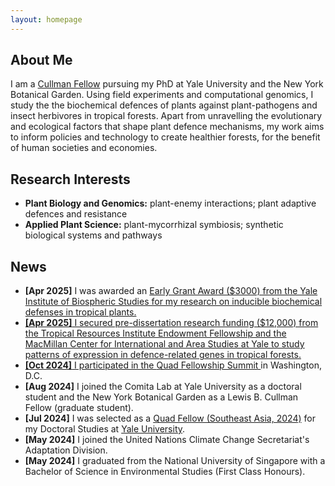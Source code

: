 ```yaml
---
layout: homepage
---
```


## About Me

I am a <a href="https://tri.yale.edu/fellows/cullman-joint-degree-program" target="_blank">Cullman Fellow</a> pursuing my PhD at Yale University and the New York Botanical Garden.
Using field experiments and computational genomics, I study the the biochemical defences of plants against plant-pathogens and insect herbivores in tropical forests. Apart from unravelling the evolutionary and ecological factors that shape plant defence mechanisms, my work aims to inform policies and technology to create healthier forests, for the benefit of human societies and economies. 

## Research Interests 

- **Plant Biology and Genomics:** plant-enemy interactions; plant adaptive defences and resistance
- **Applied Plant Science:** plant-mycorrhizal symbiosis; synthetic biological systems and pathways

## News

- **[Apr 2025]** I was awarded an <a href="https://yibs.yale.edu/research/yibs-small-grant-program"> Early Grant Award ($3000) from the Yale Institute of Biospheric Studies for my research on inducible biochemical defenses in tropical plants.
- **[Apr 2025]** I secured pre-dissertation research funding ($12,000) from the Tropical Resources Institute Endowment Fellowship and the MacMillan Center for International and Area Studies at Yale to study patterns of expression in defence-related genes in tropical forests.
- **[Oct 2024]** I participated in the <a href="https://www.state.gov/u-s-department-of-state-hosts-quad-fellows-in-washington-d-c/"> Quad Fellowship Summit </a> in Washington, D.C.
- **[Aug 2024]** I joined the Comita Lab at Yale University as a doctoral student and the New York Botanical Garden as a Lewis B. Cullman Fellow (graduate student).
- **[Jul 2024]** I was selected as a <a href="https://www.quadfellowship.org/2024-quad-fellows" target="_blank"> Quad Fellow (Southeast Asia, 2024)</a> for my Doctoral Studies at <a href="https://news.yale.edu/2024/08/09/three-yale-students-named-2024-quad-fellows-stem-fields" target="_blank"> Yale University</a>.
- **[May 2024]** I joined the United Nations Climate Change Secretariat's Adaptation Division.
- **[May 2024]** I graduated from the National University of Singapore with a Bachelor of Science in Environmental Studies (First Class Honours). 


